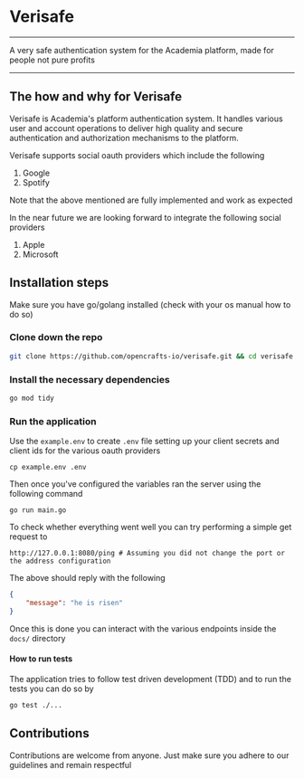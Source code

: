 # Verisafe
---

A very safe authentication system for the Academia platform,
made for people not pure profits

---

## The how and why for Verisafe
Verisafe is Academia's platform authentication system. It handles various
user and account operations to deliver high quality and secure authentication 
and authorization mechanisms to the platform.

Verisafe supports social oauth providers which include the following

1. Google
2. Spotify

Note that the above mentioned are fully implemented and work as expected

In the near future we are looking forward to integrate the following social providers

1. Apple
2. Microsoft


## Installation steps
Make sure you have go/golang installed (check with your os manual how to do so)

### Clone down the repo

```bash
git clone https://github.com/opencrafts-io/verisafe.git && cd verisafe
```

### Install the necessary dependencies
```bash
go mod tidy
```


### Run the application

Use the  `example.env` to create `.env` file setting up your client secrets
and client ids for the various oauth providers

```
cp example.env .env
```

Then once you've configured the variables ran the server using the following command

```
go run main.go
```

To check whether everything went well you can try performing a simple get request to
```
http://127.0.0.1:8080/ping # Assuming you did not change the port or the address configuration
```

The above should reply with the following

```json
{
    "message": "he is risen"
}
```

Once this is done you can interact with the various endpoints inside the `docs/` directory


#### How to run tests
The application tries to follow test driven development (TDD) and to run the tests you can do so by

```bash
go test ./...
```


## Contributions
Contributions are welcome from anyone. Just make sure you adhere to our guidelines and remain respectful

